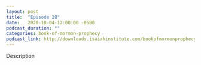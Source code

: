 ```yaml
---
layout: post
title:  "Episode 28"
date:   2020-10-04-12:00:00 -0500
podcast_duration: ""
categories: book-of-mormon-prophecy
podcast_link: http://downloads.isaiahinstitute.com/bookofmormonprophecypodcast/Episode_28_v1.mp3
---
```

Description
